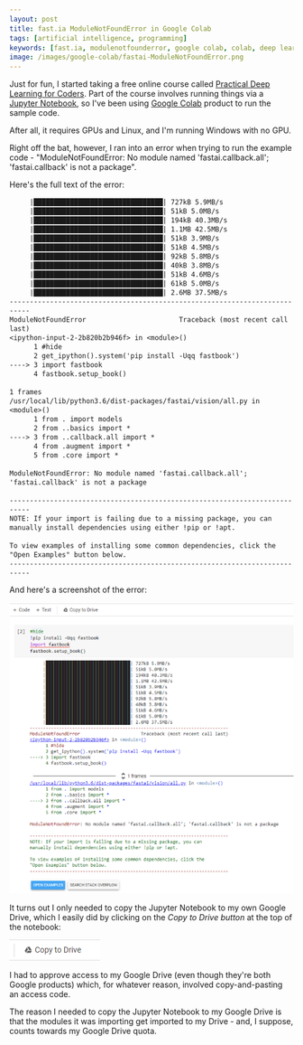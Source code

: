 ```yaml
---
layout: post
title: fast.ia ModuleNotFoundError in Google Colab
tags: [artificial intelligence, programming]
keywords: [fast.ia, modulenotfounderror, google colab, colab, deep learning, google drive]
image: /images/google-colab/fastai-ModuleNotFoundError.png
---
```


Just for fun, I started taking a free online course called [Practical Deep Learning for Coders](https://course.fast.ai/). Part of the course involves running things via a [Jupyter Notebook](https://jupyter.org/), so I've been using [Google Colab](https://colab.research.google.com/) product to run the sample code.

After all, it requires GPUs and Linux, and I'm running Windows with no GPU.

Right off the bat, however, I ran into an error when trying to run the example code - "ModuleNotFoundError: No module named 'fastai.callback.all'; 'fastai.callback' is not a package".

Here's the full text of the error:

```
     |████████████████████████████████| 727kB 5.9MB/s
     |████████████████████████████████| 51kB 5.0MB/s
     |████████████████████████████████| 194kB 40.3MB/s
     |████████████████████████████████| 1.1MB 42.5MB/s
     |████████████████████████████████| 51kB 3.9MB/s
     |████████████████████████████████| 51kB 4.5MB/s
     |████████████████████████████████| 92kB 5.8MB/s
     |████████████████████████████████| 40kB 3.8MB/s
     |████████████████████████████████| 51kB 4.6MB/s
     |████████████████████████████████| 61kB 5.0MB/s
     |████████████████████████████████| 2.6MB 37.5MB/s
---------------------------------------------------------------------------
ModuleNotFoundError                       Traceback (most recent call last)
<ipython-input-2-2b820b2b946f> in <module>()
      1 #hide
      2 get_ipython().system('pip install -Uqq fastbook')
----> 3 import fastbook
      4 fastbook.setup_book()

1 frames
/usr/local/lib/python3.6/dist-packages/fastai/vision/all.py in <module>()
      1 from . import models
      2 from ..basics import *
----> 3 from ..callback.all import *
      4 from .augment import *
      5 from .core import *

ModuleNotFoundError: No module named 'fastai.callback.all'; 'fastai.callback' is not a package

---------------------------------------------------------------------------
NOTE: If your import is failing due to a missing package, you can
manually install dependencies using either !pip or !apt.

To view examples of installing some common dependencies, click the
"Open Examples" button below.
---------------------------------------------------------------------------
```

And here's a screenshot of the error:

![Screenshot of the error.](/images/google-colab/fastai-ModuleNotFoundError.png)

It turns out I only needed to copy the Jupyter Notebook to my own Google Drive, which I easily did by clicking on the *Copy to Drive button* at the top of the notebook:

![Copy to Drive button.](/images/google-colab/copy-to-drive.png)

I had to approve access to my Google Drive (even though they're both Google products) which, for whatever reason, involved copy-and-pasting an access code.

The reason I needed to copy the Jupyter Notebook to my Google Drive is that the modules it was importing get imported to my Drive - and, I suppose, counts towards my Google Drive quota.